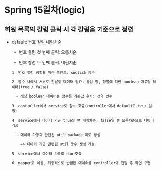 # Spring 15일차(logic)

## 회원 목록의 칼럼 클릭 시 각 칼럼을 기준으로 정렬

- default: 번호 칼럼 내림차순

  - 번호 칼럼 첫 번째 클릭: 오름차순

  - 번호 칼럼 두 번째 클릭: 내림차순

  ```
  1. 번호 칼럼 정렬을 위한 이벤트: onclick 함수

  2. 함수 내에서 서버로 전달할 데이터 필요: 칼럼 명, 정렬에 대한 boolean 자료형 데이터(true / false)

    - 해당 boolean 데이터는 함수를 기존값 유지: 전역 변수

  3. controller에서 service로 함수 호출(controller에서 default로 true 설정)

  4. service에서 데이터 가공 true일 땐 내림차순, false일 땐 오름차순으로 데이터 가공

    - 데이터 가공과 관련된 util package 따로 생성

      => 데이터 가공 관련된 util 함수 생성 가능

  5. service에서 데이터 가공후 dao 호출

  6. mapper로 이동, 최종적으로 반환된 데이터를 controller에 전달 후 화면 구현
  ```
